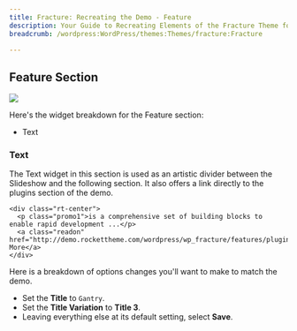 ```yaml
---
title: Fracture: Recreating the Demo - Feature
description: Your Guide to Recreating Elements of the Fracture Theme for WordPress
breadcrumb: /wordpress:WordPress/themes:Themes/fracture:Fracture

---
```


Feature Section
-----
![][demo3]

Here's the widget breakdown for the Feature section:

* Text

### Text
The Text widget in this section is used as an artistic divider between the Slideshow and the following section. It also offers a link directly to the plugins section of the demo.

~~~
<div class="rt-center">
  <p class="promo1">is a comprehensive set of building blocks to enable rapid development ...</p>
  <a class="readon" href="http://demo.rockettheme.com/wordpress/wp_fracture/features/plugins/">Read More</a>
</div>
~~~

Here is a breakdown of options changes you'll want to make to match the demo.

* Set the **Title** to `Gantry`.
* Set the **Title Variation** to **Title 3**.
* Leaving everything else at its default setting, select **Save**.

[demo3]: assets/wp_fracture_demo_3.jpeg